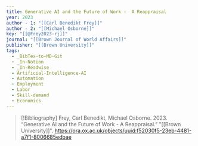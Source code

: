 ```yaml
---
title: Generative AI and the Future of Work -  A Reappraisal
year: 2023
author - 1: "[[Carl Benedikt Frey]]"
author - 2: "[[Michael Osborne]]"
key: "[[@Frey2023-rj]]"
journal: "[[Brown Journal of World Affairs]]"
publisher: "[[Brown University]]"
tags:
  - _BibTex-to-MD-Git
  - _In-Notion
  - _In-Readwise
  - Artificial-Intelligence-AI
  - Automation
  - Employment
  - Labor
  - Skill-demand
  - Economics
---
```


> [!Bibliography]
> Frey, Carl Benedikt, Michael Osborne. 2023. “Generative AI and the Future of Work -  A Reappraisal.” "[[Brown University]]". https://ora.ox.ac.uk/objects/uuid:f52030f5-23eb-4481-a7f1-8006685edbae